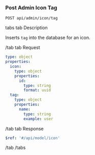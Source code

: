 ### Post Admin Icon Tag

```
POST api/admin/icon/tag
```

tabs
tab Description

Inserts `tag` into the database for an icon.

/tab
tab Request

```yaml
type: object
properties:
  icon:
    type: object
    properties:
      id:
        type: string
        format: uuid
  tag:
    type: object
    properties:
      name:
        type: string
        example: user
```

/tab
tab Response

```yaml
$ref: '#/api/model/icon'
```

/tab
/tabs